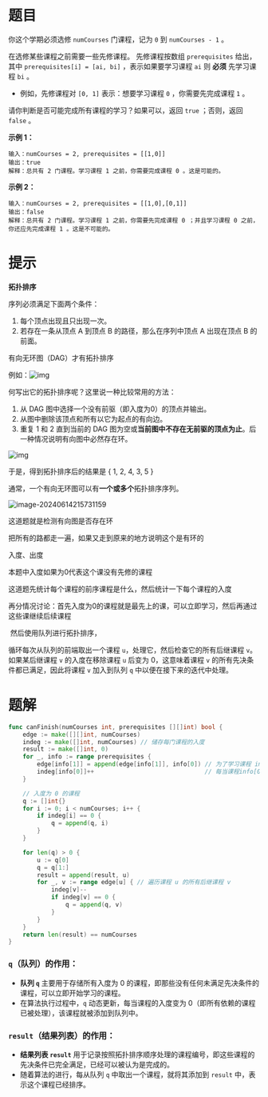 # 题目

你这个学期必须选修 `numCourses` 门课程，记为 `0` 到 `numCourses - 1` 。

在选修某些课程之前需要一些先修课程。 先修课程按数组 `prerequisites` 给出，其中 `prerequisites[i] = [ai, bi]` ，表示如果要学习课程 `ai` 则 **必须** 先学习课程 `bi` 。

- 例如，先修课程对 `[0, 1]` 表示：想要学习课程 `0` ，你需要先完成课程 `1` 。

请你判断是否可能完成所有课程的学习？如果可以，返回 `true` ；否则，返回 `false` 。

 

**示例 1：**

```
输入：numCourses = 2, prerequisites = [[1,0]]
输出：true
解释：总共有 2 门课程。学习课程 1 之前，你需要完成课程 0 。这是可能的。
```

**示例 2：**

```
输入：numCourses = 2, prerequisites = [[1,0],[0,1]]
输出：false
解释：总共有 2 门课程。学习课程 1 之前，你需要先完成课程 0 ；并且学习课程 0 之前，你还应先完成课程 1 。这是不可能的。
```



# 提示

**拓扑排序**

序列必须满足下面两个条件：

1. 每个顶点出现且只出现一次。
2. 若存在一条从顶点 A 到顶点 B 的路径，那么在序列中顶点 A 出现在顶点 B 的前面。

有向无环图（DAG）才有拓扑排序

例如：![img](https://s2.loli.net/2024/06/14/mEZPiT2Lkn9NtBQ.png)

何写出它的拓扑排序呢？这里说一种比较常用的方法：

1. 从 DAG 图中选择一个没有前驱（即入度为0）的顶点并输出。
2. 从图中删除该顶点和所有以它为起点的有向边。
3. 重复 1 和 2 直到当前的 DAG 图为空或**当前图中不存在无前驱的顶点为止**。后一种情况说明有向图中必然存在环。

![img](https://s2.loli.net/2024/06/14/JkEI5jwrsmaCDKg.png)

于是，得到拓扑排序后的结果是 { 1, 2, 4, 3, 5 }

通常，一个有向无环图可以有**一个或多个**拓扑排序序列。



![image-20240614215731159](https://s2.loli.net/2024/06/14/BYCgrQLp5uh1IJK.png)

这道题就是检测有向图是否存在环

把所有的路都走一遍，如果又走到原来的地方说明这个是有环的



入度、出度

本题中入度如果为0代表这个课没有先修的课程



这道题先统计每个课程的前序课程是什么，然后统计一下每个课程的入度

再分情况讨论：首先入度为0的课程就是最先上的课，可以立即学习，然后再通过这些课继续后续课程

​			然后使用队列进行拓扑排序，

循环每次从队列的前端取出一个课程 `u`，处理它，然后检查它的所有后继课程 `v`。如果某后继课程 `v` 的入度在移除课程 `u` 后变为 0，这意味着课程 `v` 的所有先决条件都已满足，因此将课程 `v` 加入到队列 `q` 中以便在接下来的迭代中处理。			

# 题解

```go
func canFinish(numCourses int, prerequisites [][]int) bool {
	edge := make([][]int, numCourses)
	indeg := make([]int, numCourses) // 储存每门课程的入度
	result := make([]int, 0)
	for _, info := range prerequisites {
		edge[info[1]] = append(edge[info[1]], info[0]) // 为了学习课程 info[0]，必须先完成课程 info[1]
		indeg[info[0]]++                               // 每当课程info[0]被添加为某个课程的后续课程时，它的入度增加 1
	}

	// 入度为 0 的课程
	q := []int{}
	for i := 0; i < numCourses; i++ {
		if indeg[i] == 0 {
			q = append(q, i)
		}
	}

	for len(q) > 0 {
		u := q[0]
		q = q[1:]
		result = append(result, u)
		for _, v := range edge[u] { // 遍历课程 u 的所有后继课程 v
			indeg[v]--
			if indeg[v] == 0 {
				q = append(q, v)
			}
		}
	}
	return len(result) == numCourses
}
```

### `q`（队列）的作用：

- **队列 `q`** 主要用于存储所有入度为 0 的课程，即那些没有任何未满足先决条件的课程，可以立即开始学习的课程。
- 在算法执行过程中，`q` 动态更新，每当课程的入度变为 0（即所有依赖的课程已被处理），该课程就被添加到队列中。

### `result`（结果列表）的作用：

- **结果列表 `result`** 用于记录按照拓扑排序顺序处理的课程编号，即这些课程的先决条件已完全满足，已经可以被认为是完成的。
- 随着算法的进行，每从队列 `q` 中取出一个课程，就将其添加到 `result` 中，表示这个课程已经排序。
